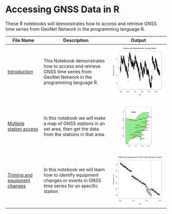  # Accessing GNSS Data in R 
 
These R notebooks will demonstrates how to access and retrieve GNSS time series from GeoNet Network in the programming language R.

File Name                     | Description  | Output
----------------------------- | -------------|---------------------------------------
[Introduction](Introduction_to_GNSS_data_using_FITS_in_R.ipynb)|This Notebook demonstrates how to access and retrieve GNSS time series from GeoNet Network in the programming language R. | <img src="plot.png">
[Multiple station access](Multiple_station_access_for_GNSS_data_in_R.ipynb)|In this notebook we will make a map of GNSS stations in an set area, then get the data from the stations in that area. | <img src="map.png">
[Triming and equipment changes](Triming_and_equipment_changes_for_GNSS_data.ipynb)|In this notebook we will learn how to identify equipment changes or events in GNSS time series for an specific station.|<img src="equipment_changes.png">
